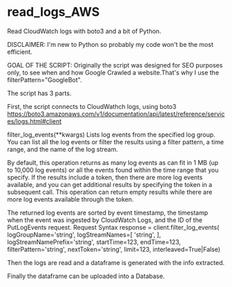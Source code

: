 # read_logs_AWS
Read CloudWatch logs with boto3 and a bit of Python. 

DISCLAIMER: I'm new to Python so probably my code won't be the most efficient. 


GOAL OF THE SCRIPT: Originally the script was designed for SEO purposes only, to see when and how Google Crawled a website.That's why I use the filterPattern="GoogleBot". 


The script has 3 parts. 

First, the script connects to CloudWathch logs, using boto3 https://boto3.amazonaws.com/v1/documentation/api/latest/reference/services/logs.html#client

filter_log_events(**kwargs)
Lists log events from the specified log group. You can list all the log events or filter the results using a filter pattern, a time range, and the name of the log stream.

By default, this operation returns as many log events as can fit in 1 MB (up to 10,000 log events) or all the events found within the time range that you specify. If the results include a token, then there are more log events available, and you can get additional results by specifying the token in a subsequent call. This operation can return empty results while there are more log events available through the token.

The returned log events are sorted by event timestamp, the timestamp when the event was ingested by CloudWatch Logs, and the ID of the PutLogEvents request.
Request Syntax
response = client.filter_log_events(
    logGroupName='string',
    logStreamNames=[
        'string',
    ],
    logStreamNamePrefix='string',
    startTime=123,
    endTime=123,
    filterPattern='string',
    nextToken='string',
    limit=123,
    interleaved=True|False)

Then the logs are read and a dataframe is generated with the info extracted.

Finally the dataframe can be uploaded into a Database. 

